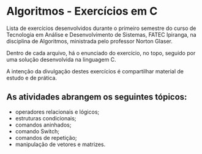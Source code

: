 # Algoritmos - Exercícios em C

Lista de exercícios desenvolvidos durante o primeiro semestre do curso de 
Tecnologia em Análise e Desenvolvimento de Sistemas, FATEC Ipiranga, na disciplina
de Algoritmos, ministrada pelo professor Norton Glaser.

Dentro de cada arquivo, há o enunciado do exercício, no topo, seguido por uma
solução desenvolvida na linguagem C.

A intenção da divulgação destes exercícios é compartilhar material de estudo e de prática.
## As atividades abrangem os seguintes tópicos:
- operadores relacionais e lógicos;
- estruturas condicionais;
- comandos aninhados;
- comando Switch;
- comandos de repetição;
- manipulação de vetores e matrizes.
